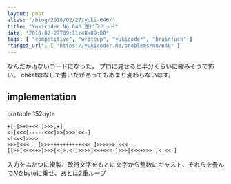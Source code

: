 ```yaml
---
layout: post
alias: "/blog/2018/02/27/yuki-646/"
title: "Yukicoder No.646 逆ピラミッド"
date: "2018-02-27T09:11:48+09:00"
tags: [ "competitive", "writeup", "yukicoder", "brainfuck" ]
"target_url": [ "https://yukicoder.me/problems/no/646" ]
---
```


なんだか汚ないコードになった。
プロに見せると半分くらいに縮みそうで怖い。
cheatはなしで書いたがあってもあまり変わらないはず。

## implementation

portable $152$byte

``` brainfuck
+[-[>+>+<<-]>>>,+]
<-[<<<[-----<<<]>>[>>>]<<-]
<[<<<]>>>>
>>>[<<<---[>>>++++++++++<<<-]>>>>>>]<<<---
[[>>[<<<<+>]>>>[<[>.<-]>>>>]<<+<<<-]>>>[<<<+>>>-]<.<<-]
```

入力をふたつに複製、改行文字をもとに文字から整数にキャスト、それらを畳んで$N$をbyteに乗せ、あとは2重ループ
